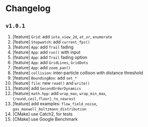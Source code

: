 # Changelog

## `v1.0.1`

1.  [feature] `Grid`: add `iota_view_2d`, `at_or`, `enumerate`
2.  [feature] `Stopwatch`: add `current_fps()`
3.  [feature] `App`: add `Trail` fading
4.  [feature] `App`: add `run()` with input
5.  [feature] `App`: add `Trail` fading option
5.  [feature] `App`: add `GridLines`, `GridDots`
6.  [feature] `App`: add `zoom_pan()`
7.  [feature] `collision`: inter-particle collison with distance threshold
7.  [feature] `BoundingBox`: add `set_*`
7.  [feature] `file`: new `read()` and `write()`
8.  [feature] add `SecondOrderDynamics`
9.  [feature] `math.hpp`: add `wrap_max`, `wrap_min_max`, `{round,ceil,floor}_to_nearest`
10. [feature] add examples: `flow_field_noise`, `gas_maxwell_boltzmann_distribution`
11. [CMake] use Catch2, for tests
12. [CMake] use Google Benchmark
